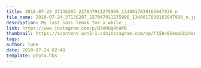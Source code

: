 ```yaml
---
title: 2018-07-24_37136287_227047911275998_1340017839163047936_n
file_name: 2018-07-24_37136287_227047911275998_1340017839163047936_n.jpg
description: My last nasi lemak for a while ;__;
link: https://www.instagram.com/p/BlmRUg4hAPD
thumbnail: https://scontent-arn2-1.cdninstagram.com/vp/f1584914eabb14e6ba3cdb54d61813eb/5CC707E5/t51.2885-15/sh0.08/e35/s640x640/37136287_227047911275998_1340017839163047936_n.jpg?_nc_ht=scontent-arn2-1.cdninstagram.com&ig_cache_key=MTgzMDIyNjQ3NTA2MDgyMjk3OQ%3D%3D.2
tags: 
author: luke
date: 2018-07-24 02:40
template: photo.hbs
---
```

